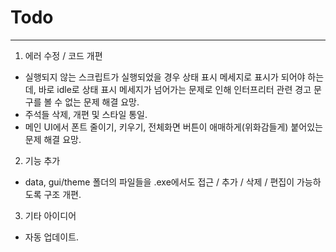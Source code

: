 # Todo

---

1. 에러 수정 / 코드 개편
- 실행되지 않는 스크립트가 실행되었을 경우 상태 표시 메세지로 표시가 되어야 하는데, 바로 idle로 상태 표시 메세지가 넘어가는 문제로 인해 인터프리터 관련 경고 문구를 볼 수 없는 문제 해결 요망.
- 주석들 삭제, 개편 및 스타일 통일.
- 메인 UI에서 폰트 줄이기, 키우기, 전체화면 버튼이 애매하게(위화감들게) 붙어있는 문제 해결 요망.

2. 기능 추가
- data, gui/theme 폴더의 파일들을 .exe에서도 접근 / 추가 / 삭제 / 편집이 가능하도록 구조 개편.

3. 기타 아이디어
- 자동 업데이트.
